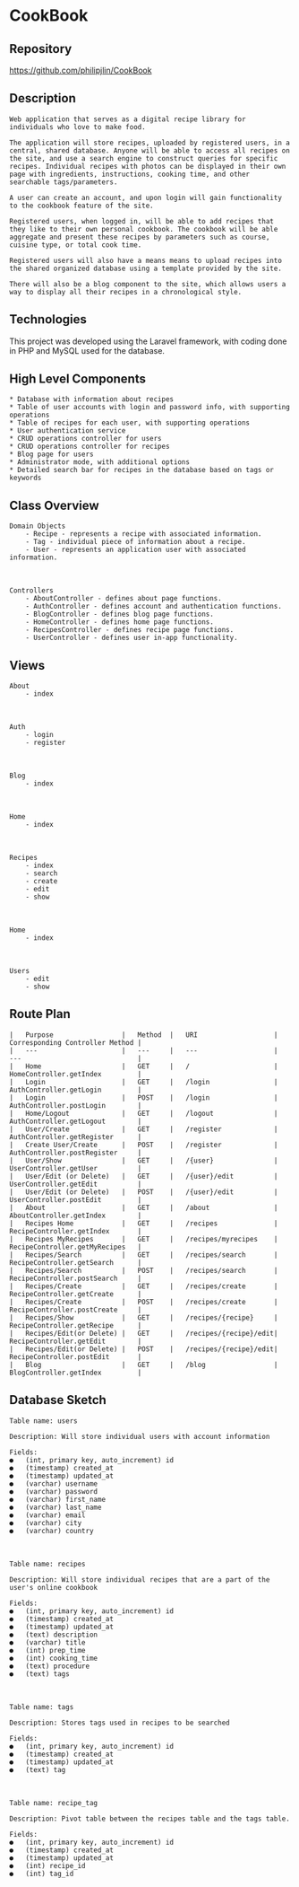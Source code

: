 # CookBook


## Repository
  <https://github.com/philipjlin/CookBook>


## Description
    Web application that serves as a digital recipe library for individuals who love to make food.

    The application will store recipes, uploaded by registered users, in a central, shared database. Anyone will be able to access all recipes on the site, and use a search engine to construct queries for specific recipes. Individual recipes with photos can be displayed in their own page with ingredients, instructions, cooking time, and other searchable tags/parameters.

    A user can create an account, and upon login will gain functionality to the cookbook feature of the site.

    Registered users, when logged in, will be able to add recipes that they like to their own personal cookbook. The cookbook will be able aggregate and present these recipes by parameters such as course, cuisine type, or total cook time.

    Registered users will also have a means means to upload recipes into the shared organized database using a template provided by the site.

    There will also be a blog component to the site, which allows users a way to display all their recipes in a chronological style.


## Technologies
This project was developed using the Laravel framework, with coding done in PHP and MySQL used for the database.


## High Level Components
    * Database with information about recipes
    * Table of user accounts with login and password info, with supporting operations
    * Table of recipes for each user, with supporting operations
    * User authentication service
    * CRUD operations controller for users
    * CRUD operations controller for recipes
    * Blog page for users
    * Administrator mode, with additional options
    * Detailed search bar for recipes in the database based on tags or keywords


## Class Overview
    
    Domain Objects
        - Recipe - represents a recipe with associated information.
        - Tag - individual piece of information about a recipe.
        - User - represents an application user with associated information.

<br>

    Controllers
        - AboutController - defines about page functions.
        - AuthController - defines account and authentication functions.
        - BlogController - defines blog page functions.
        - HomeController - defines home page functions.
        - RecipesController - defines recipe page functions.
        - UserController - defines user in-app functionality.


## Views
    
    About
        - index

<br>

    Auth
        - login
        - register

<br>

    Blog
        - index
    
<br>
    
    Home
        - index

<br>

    Recipes
        - index
        - search
        - create
        - edit
        - show

<br>

    Home
        - index

<br>

    Users
        - edit
        - show



## Route Plan
    |   Purpose                 |   Method  |   URI                   |   Corresponding Controller Method |
    |   ---                     |   ---     |   ---                   |   ---                             |
    |   Home                    |   GET     |   /                     |   HomeController.getIndex         |
    |   Login                   |	GET     |	/login                |	  AuthController.getLogin         |
    |   Login                   |	POST    |	/login                |	  AuthController.postLogin        |
    |   Home/Logout             |	GET     |	/logout               |	  AuthController.getLogout        |
    |   User/Create             |	GET     |	/register             |   AuthController.getRegister      |
    |   Create User/Create      |	POST	|   /register             |   AuthController.postRegister     |
    |   User/Show               |	GET	    |   /{user}               |   UserController.getUser          |
    |   User/Edit (or Delete)   |	GET     |	/{user}/edit	      |   UserController.getEdit          |
    |   User/Edit (or Delete)   |	POST    |	/{user}/edit	      |   UserController.postEdit         |
    |   About                   |	GET     |	/about	              |   AboutController.getIndex        |
    |   Recipes Home            |	GET     |   /recipes	          |   RecipeController.getIndex       |
    |   Recipes MyRecipes       |	GET     |   /recipes/myrecipes    |	  RecipeController.getMyRecipes   |   
    |   Recipes/Search          |	GET     |	/recipes/search       |	  RecipeController.getSearch      |
    |   Recipes/Search          |	POST    |   /recipes/search       |	  RecipeController.postSearch     |
    |   Recipes/Create          |	GET     |   /recipes/create       |	  RecipeController.getCreate      |
    |   Recipes/Create          |	POST    |   /recipes/create       |	  RecipeController.postCreate     |
    |   Recipes/Show            |	GET     |   /recipes/{recipe}     |	  RecipeController.getRecipe      |
    |   Recipes/Edit(or Delete) |	GET     |   /recipes/{recipe}/edit|   RecipeController.getEdit        |
    |   Recipes/Edit(or Delete) |	POST    |   /recipes/{recipe}/edit|	  RecipeController.postEdit       |
    |   Blog                    |	GET     |   /blog                 |	  BlogController.getIndex         |



## Database Sketch
    Table name: users

    Description: Will store individual users with account information

    Fields:
    ●	(int, primary key, auto_increment) id
    ●	(timestamp) created_at
    ●	(timestamp) updated_at
    ●	(varchar) username
    ●	(varchar) password
    ●	(varchar) first_name
    ●	(varchar) last_name
    ●	(varchar) email
    ●	(varchar) city
    ●	(varchar) country

<br>

    Table name: recipes

    Description: Will store individual recipes that are a part of the user's online cookbook

    Fields:
    ●	(int, primary key, auto_increment) id
    ●	(timestamp) created_at
    ●	(timestamp) updated_at
    ●	(text) description
    ●	(varchar) title
    ●	(int) prep_time
    ●	(int) cooking_time
    ●	(text) procedure
    ●	(text) tags

<br>

    Table name: tags

    Description: Stores tags used in recipes to be searched

    Fields:
    ●	(int, primary key, auto_increment) id
    ●	(timestamp) created_at
    ●	(timestamp) updated_at
    ●	(text) tag

<br>

    Table name: recipe_tag

    Description: Pivot table between the recipes table and the tags table.

    Fields:
    ●	(int, primary key, auto_increment) id
    ●	(timestamp) created_at
    ●	(timestamp) updated_at
    ●	(int) recipe_id
    ●	(int) tag_id
